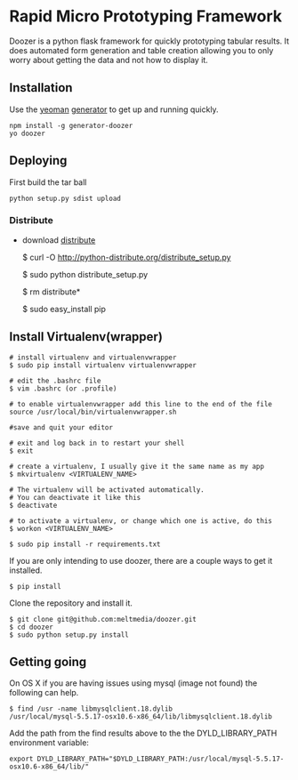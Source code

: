 # Rapid Micro Prototyping Framework

Doozer is a python flask framework for quickly prototyping tabular results. It does automated form generation and table creation allowing you to only worry about getting the data and not how to display it.

## Installation

Use the [yeoman](http://yeoman.io/) [generator]() to get up and running quickly.

    npm install -g generator-doozer
    yo doozer

## Deploying

First build the tar ball

    python setup.py sdist upload

### Distribute

- download [distribute](http://packages.python.org/distribute/)

    $ curl -O http://python-distribute.org/distribute_setup.py

    $ sudo python distribute_setup.py

    $ rm distribute*

    $ sudo easy_install pip

## Install Virtualenv(wrapper)

    # install virtualenv and virtualenvwrapper
    $ sudo pip install virtualenv virtualenvwrapper

    # edit the .bashrc file
    $ vim .bashrc (or .profile)

    # to enable virtualenvwrapper add this line to the end of the file
    source /usr/local/bin/virtualenvwrapper.sh

    #save and quit your editor

    # exit and log back in to restart your shell
    $ exit

    # create a virtualenv, I usually give it the same name as my app
    $ mkvirtualenv <VIRTUALENV_NAME>

    # The virtualenv will be activated automatically.
    # You can deactivate it like this
    $ deactivate

    # to activate a virtualenv, or change which one is active, do this
    $ workon <VIRTUALENV_NAME>

    $ sudo pip install -r requirements.txt

If you are only intending to use doozer, there are a couple ways to get it installed. 

    $ pip install 

Clone the repository and install it.

    $ git clone git@github.com:meltmedia/doozer.git
    $ cd doozer
    $ sudo python setup.py install

## Getting going

On OS X if you are having issues using mysql (image not found) the following can help.

    $ find /usr -name libmysqlclient.18.dylib
    /usr/local/mysql-5.5.17-osx10.6-x86_64/lib/libmysqlclient.18.dylib

Add the path from the find results above to the the DYLD_LIBRARY_PATH environment variable:
  
    export DYLD_LIBRARY_PATH="$DYLD_LIBRARY_PATH:/usr/local/mysql-5.5.17-osx10.6-x86_64/lib/"
